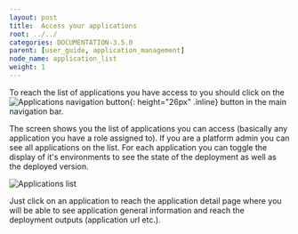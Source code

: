 ```yaml
---
layout: post
title:  Access your applications
root: ../../
categories: DOCUMENTATION-3.5.0
parent: [user_guide, application_management]
node_name: application_list
weight: 1
---
```


To reach the list of applications you have access to you should click on the ![Applications navigation button](../../images/3.4.0/user_guide/applications/app_menu.png){: height="26px" .inline} button in the main navigation bar.

The screen shows you the list of applications you can access (basically any application you have a role assigned to). If you are a platform admin you can see all applications on the list. For each application you can toggle the display of it's environments to see the state of the deployment as well as the deployed version.

![Applications list](../../images/3.4.0/user_guide/applications/application_list.png)

Just click on an application to reach the application detail page where you will be able to see application general information and reach the deployment outputs (application url etc.).
